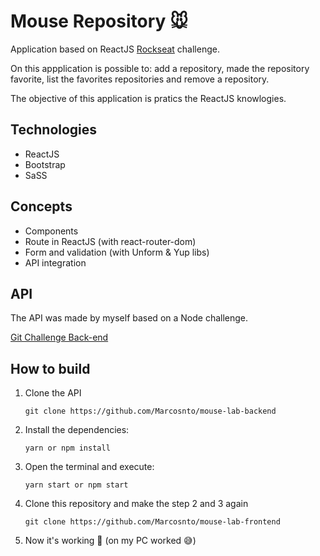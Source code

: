 <h1>Mouse Repository 🐭</h1>

<p>Application based on ReactJS <a href="https://rocketseat.com.br/">Rockseat</a> challenge. 

On this appplication is possible to: add a repository, made the  repository favorite, list the favorites repositories and remove a repository.
</p> 

<span>The objective of this application is pratics the ReactJS knowlogies.</span>

<h2>Technologies</h2>
<ul>
  <li>ReactJS</li>
  <li>Bootstrap</li>
  <li>SaSS</li>
</ul>  

<h2>Concepts</h2>
<ul>
  <li>Components</li>
  <li>Route in ReactJS (with react-router-dom)</li>
  <li>Form and validation (with Unform & Yup libs)</li>
  <li>API integration</li>
</ul>  

<h2> API </h2>
<p>The API was made by myself based on a Node challenge.</p>
<a href="https://github.com/Marcosnto/git-challenge-backend"> Git Challenge Back-end </a>

<h2> How to build </h2>
<ol>
  
  <li>
  <p>Clone the API</p>
  
  ```
  git clone https://github.com/Marcosnto/mouse-lab-backend
  ```
  
  </li>
  <li>Install the dependencies:
  
  ```
  yarn or npm install
  ```
  </li>
  <li>Open the terminal and execute:
  
  ```
  yarn start or npm start
  ```
  </li>
  
  <li>Clone this repository and make the step 2 and 3 again
  
  ```
  git clone https://github.com/Marcosnto/mouse-lab-frontend
  ```
  </li>
  
  <li>Now it's working 🙅 (on my PC worked 😅) </li>
</ol> 
